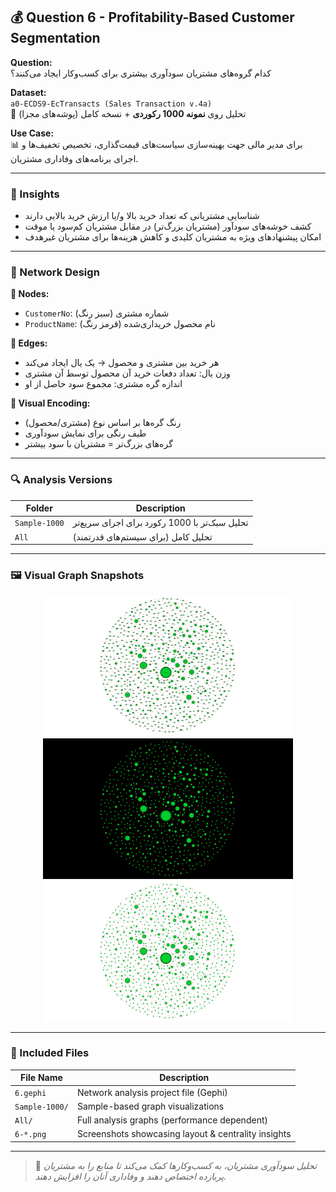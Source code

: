 ## 💰 Question 6 - Profitability-Based Customer Segmentation

**Question:**  
کدام گروه‌های مشتریان سودآوری بیشتری برای کسب‌وکار ایجاد می‌کنند؟

**Dataset:**  
`a0-ECDS9-EcTransacts (Sales Transaction v.4a)`  
📌 تحلیل روی **نمونه‌ 1000 رکوردی** + نسخه کامل (پوشه‌های مجزا)

**Use Case:**  
📊 برای مدیر مالی جهت بهینه‌سازی سیاست‌های قیمت‌گذاری، تخصیص تخفیف‌ها و اجرای برنامه‌های وفاداری مشتریان.

---

### 🧠 Insights

- شناسایی مشتریانی که تعداد خرید بالا و/یا ارزش خرید بالایی دارند
- کشف خوشه‌های سودآور (مشتریان بزرگ‌تر) در مقابل مشتریان کم‌سود یا موقت
- امکان پیشنهادهای ویژه به مشتریان کلیدی و کاهش هزینه‌ها برای مشتریان غیرهدف

---

### 🧾 Network Design

**🔵 Nodes:**  
- `CustomerNo`: شماره مشتری (سبز رنگ)  
- `ProductName`: نام محصول خریداری‌شده (قرمز رنگ)

**🔗 Edges:**  
- هر خرید بین مشتری و محصول → یک یال ایجاد می‌کند  
- وزن یال: تعداد دفعات خرید آن محصول توسط آن مشتری  
- اندازه گره مشتری: مجموع سود حاصل از او

**🎨 Visual Encoding:**  
- رنگ گره‌ها بر اساس نوع (مشتری/محصول)  
- طیف رنگی برای نمایش سودآوری  
- گره‌های بزرگ‌تر = مشتریان با سود بیشتر

---

### 🔍 Analysis Versions

| Folder          | Description                                          |
|------------------|------------------------------------------------------|
| `Sample-1000`    | تحلیل سبک‌تر با 1000 رکورد برای اجرای سریع‌تر        |
| `All`            | تحلیل کامل (برای سیستم‌های قدرتمند)                   |

---

### 🖼️ Visual Graph Snapshots

<div align="center">
  <img src="./6-1.png" width="400"/>
  <img src="./6-2.png" width="400"/>
  <img src="./6-3.png" width="400"/>
</div>

---

### 📁 Included Files

| File Name        | Description                                           |
|------------------|-------------------------------------------------------|
| `6.gephi`        | Network analysis project file (Gephi)                 |
| `Sample-1000/`   | Sample-based graph visualizations                      |
| `All/`           | Full analysis graphs (performance dependent)          |
| `6-*.png`        | Screenshots showcasing layout & centrality insights   |

---

> 📌 *تحلیل سودآوری مشتریان، به کسب‌وکارها کمک می‌کند تا منابع را به مشتریان پربازده اختصاص دهند و وفاداری آنان را افزایش دهند.*


